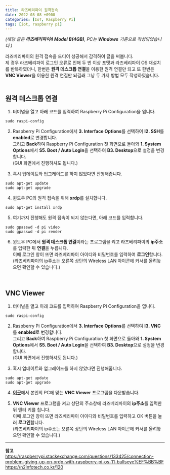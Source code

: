 ```yaml
---
title: 라즈베리파이 원격접속
date: 2022-08-08 +0900
categories: [IoT, Raspberry Pi]
tags: [iot, raspberry pi]
---
```

*(해당 글은 **라즈베리파이4 Model B(4GB)**, PC는 **Windows** 기준으로 작성되었습니다.)*  


라즈베리파이의 원격 접속을 드디어 성공해서 감격하여 글을 써봅니다.  
제 경우 라즈베리파이 로그인 오류로 인해 두 번 이상 포맷과 라즈베리파이 OS 재설치를 반복하였더니, 한번은 **원격 데스크톱 연결**을 이용한 원격 연결만 되고 또 한번은 **VNC Viewer**을 이용한 원격 연결만 되길래 그냥 두 가지 방법 모두 작성하였습니다.  
<br/>
## 원격 데스크톱 연결


1. 터미널을 열고 아래 코드를 입력하여 Raspberry Pi Configuration을 엽니다.  
```
sudo raspi-config
```


2. Raspberry Pi Configuration에서 **3. Interface Options**를 선택하여 **I2. SSH**를 **enabled**로 변경합니다.  
그리고 **Back**하여 Raspberry Pi Configuration 첫 화면으로 돌아와 **1. System Options**에서 **S5. Boot / Auto Login**을 선택하여 **B3. Desktop**으로 설정을 변경합니다.  
(GUI 화면에서 진행하셔도 됩니다.)  


3. 혹시 업데이트와 업그레이드를 하지 않았다면 진행해줍니다.  
```
sudo apt-get update
sudo apt-get upgrade 
```


4. 윈도우 PC의 원격 접속을 위해 **xrdp**를 설치합니다.   
```
sudo apt-get install xrdp
```


5. 여기까지 진행해도 원격 접속이 되지 않는다면, 아래 코드를 입력합니다.
```
sudo gpasswd -d pi video
sudo gpasswd -d pi render
```


6. 윈도우 PC에서 **원격 데스크톱 연결**이라는 프로그램을 켜고 라즈베리파이의 **ip주소**를 입력한 뒤 **연결**을 누릅니다.  
이때 로그인 창이 뜨면 라즈베리파이 아이디와 비밀번호를 입력하여 **로그인**합니다.  
(라즈베리파이의 ip주소는 오른쪽 상단의 Wireless LAN 아이콘에 커서를 올려놓으면 확인할 수 있습니다.)  
<br/>

## VNC Viewer  
1. 터미널을 열고 아래 코드를 입력하여 Raspberry Pi Configuration을 엽니다.  
```
sudo raspi-config
```


2. Raspberry Pi Configuration에서 **3. Interface Options**를 선택하여 **I3. VNC**를 **enabled**로 변경합니다.  
그리고 **Back**하여 Raspberry Pi Configuration 첫 화면으로 돌아와 **1. System Options**에서 **S5. Boot / Auto Login**을 선택하여 **B3. Desktop**으로 설정을 변경합니다.  
(GUI 화면에서 진행하셔도 됩니다.)  


3. 혹시 업데이트와 업그레이드를 하지 않았다면 진행해줍니다.  
```
sudo apt-get update
sudo apt-get upgrade 
```


4. [**이곳**](https://www.realvnc.com/en/connect/download/viewer/)에서 본인의 PC에 맞는 **VNC Viewer** 프로그램을 다운받습니다.  


5. **VNC Viewer** 프로그램을 켜고 상단의 주소창에 라즈베리파이의 **ip주소**를 입력한 뒤 엔터 키를 칩니다.  
이때 로그인 창이 뜨면 라즈베리파이 아이디와 비밀번호를 입력하고 OK 버튼을 눌러 **로그인**합니다.  
(라즈베리파이의 ip주소는 오른쪽 상단의 Wireless LAN 아이콘에 커서를 올려놓으면 확인할 수 있습니다.)  

---
**참고**  
<https://raspberrypi.stackexchange.com/questions/133425/connection-problem-giving-up-on-xrdp-with-raspberry-pi-os-11-bullseye%EF%BB%BF>  
<https://n2infotech.co.kr/120>
